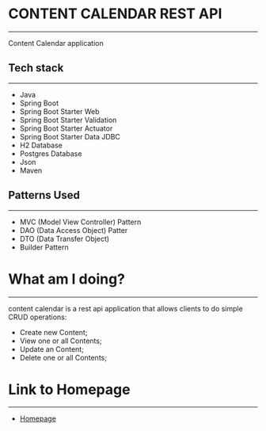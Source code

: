 # CONTENT CALENDAR REST API

---

Content Calendar application

## Tech stack

---

- Java
- Spring Boot
- Spring Boot Starter Web
- Spring Boot Starter Validation
- Spring Boot Starter Actuator
- Spring Boot Starter Data JDBC
- H2 Database
- Postgres Database
- Json
- Maven

## Patterns Used

---

- MVC (Model View Controller) Pattern
- DAO (Data Access Object) Patter
- DTO (Data Transfer Object)
- Builder Pattern

# What am I doing?

---

content calendar is a rest api application that allows clients to do simple CRUD operations:

- Create new Content;
- View one or all Contents;
- Update an Content;
- Delete one or all Contents;

# Link to Homepage

---

- [Homepage](https://content-calendar-prod.up.railway.app/ "Go to homepage")
